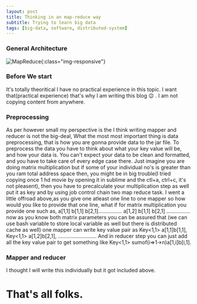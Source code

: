 ```yaml
---
layout: post
title: Thinking in an map-reduce way
subtitle: Trying to learn big data
tags: [big-data, software, distributed-system]
---
```

### General Architecture
![MapReduce](https://www.networkershome.com/wp-content/uploads/2017/10/nh-big-data-hadoop.jpg){:class="img-responsive"}
### Before We start
It's totally theoritical I have no practical experience in this topic. I want that(practical experience) that's why I am writing this blog &#x1f609; . I am not copying content from anywhere.

### Preprocessing
As per however small my perspective is the I think writing mapper and reducer is not the big-deal, What the most most important thing is data preprocessing, that is how you are gonna provide data to the jar file. To preprocess the data you have to think about what your key value will be, and how your data is. You can't expect your data to be clean and formatted, and you have to take care of every edge case there. Just imagine you are doing matrix multiplication but if some of your individual no's is greater than you ram total address space then, you might be in big trouble(I tried copying once 1 hd movie by opening it in sublime and the ctl+a, ctrl+c, it's not pleasent), then you have to precalculate your multiplication step as well put it as key and by using job control chain two map reduce task. I went a little offroad above,as you give one atleast one line to one mapper so how would you like to provide that one line, what if for matrix multiplication you provide one such as, a[1,1] b[1,1] b[2,1]................ a[1,2] b[1,1] b[2,1] ................ now as you know both matrix parameters you can be assured that (we can use bash variable to store local variable as well but there is distributed cache as well) one mapper can write key value pair as Key<1,1> a[1,1]b[1,1], Key<1,1> a[1,2]b[2,1], .......................... And in reducer step you can just add all the key value pair to get something like Key<1,1> sumof(i=>1->n)a[1,i]b[i,1]. 

### Mapper and reducer
I thought I will write this individually but it got included above. 

# That's all folks.
